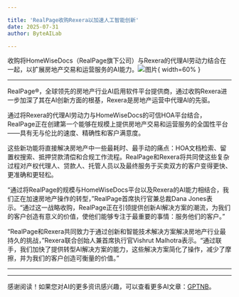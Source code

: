 ```yaml
---

title: 'RealPage收购Rexera以加速人工智能创新'
date: 2025-07-31
author: ByteAILab

---
```


收购将HomeWiseDocs（RealPage旗下公司）与Rexera的代理AI劳动力结合在一起，以扩展房地产交易和运营服务的AI能力。![图片](https://ai-techpark.com/wp-content/uploads/RealPage.jpg){ width=60% }

---


RealPage®，全球领先的房地产行业AI启用软件平台提供商，通过收购Rexera进一步加深了其在AI创新方面的根基，Rexera是房地产运营中代理AI的先驱。

通过将Rexera的代理AI劳动力与HomeWiseDocs的可信HOA平台结合，RealPage正在创建第一个能够在规模上提供房地产交易和运营服务的全国性平台——具有无与伦比的速度、精确性和客户满意度。

这些新功能将直接解决房地产中一些最耗时、最手动的痛点：HOA文档检索、留置权搜索、抵押贷款清偿和合规工作流程。RealPage和Rexera将共同使这些复杂过程对产权代理人、贷款人、托管人员以及最终服务于买卖双方的客户变得更快、更准确和更轻松。

“通过将RealPage的规模与HomeWiseDocs平台以及Rexera的AI能力相结合，我们正在加速房地产操作的转型，”RealPage首席执行官兼总裁Dana Jones表示。“通过这一战略收购，RealPage正在引领提供创新AI解决方案的潮流，为我们的客户创造有意义的价值，使他们能够专注于最重要的事情：服务他们的客户。”

“RealPage和Rexera共同致力于通过创新和智能技术解决方案解决房地产行业最持久的挑战，”Rexera联合创始人兼首席执行官Vishrut Malhotra表示。“通过联手，我们加快了提供转型AI解决方案的能力，这些解决方案简化了操作，减少了摩擦，并为我们的客户创造可衡量的价值。”

---
---
感谢阅读！如果您对AI的更多资讯感兴趣，可以查看更多AI文章：[GPTNB](https://gptnb.com)。